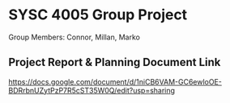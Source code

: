 # SYSC 4005 Group Project
Group Members: Connor, Millan, Marko

## Project Report & Planning Document Link
https://docs.google.com/document/d/1niCB6VAM-GC6ewloOE-BDRrbnUZytPzP7R5cST35W0Q/edit?usp=sharing
